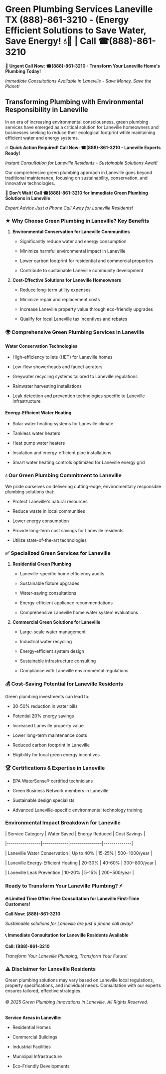 # Green Plumbing Services Laneville TX (888)-861-3210 - (Energy Efficient Solutions to Save Water, Save Energy! 💧🌿 | Call ☎(888)-861-3210

🚨 **Urgent Call Now: ☎(888)-861-3210 - Transform Your Laneville Home's Plumbing Today!**
*Immediate Consultations Available in Laneville - Save Money, Save the Planet!*

## Transforming Plumbing with Environmental Responsibility in Laneville

In an era of increasing environmental consciousness, green plumbing services have emerged as a critical solution for Laneville homeowners and businesses seeking to reduce their ecological footprint while maintaining efficient water and energy systems. 

🔥 **Quick Action Required! Call Now: ☎(888)-861-3210 - Laneville Experts Ready!**
*Instant Consultation for Laneville Residents - Sustainable Solutions Await!*

Our comprehensive green plumbing approach in Laneville goes beyond traditional maintenance, focusing on sustainability, conservation, and innovative technologies.

🚨 **Don't Wait! Call ☎(888)-861-3210 for Immediate Green Plumbing Solutions in Laneville**
*Expert Advice Just a Phone Call Away for Laneville Residents!*

### ★ Why Choose Green Plumbing in Laneville? Key Benefits

1. **Environmental Conservation for Laneville Communities** 
   - Significantly reduce water and energy consumption
   - Minimize harmful environmental impact in Laneville
   - Lower carbon footprint for residential and commercial properties
   - Contribute to sustainable Laneville community development

2. **Cost-Effective Solutions for Laneville Homeowners** 
   - Reduce long-term utility expenses
   - Minimize repair and replacement costs
   - Increase Laneville property value through eco-friendly upgrades
   - Qualify for local Laneville tax incentives and rebates

### 🌍 Comprehensive Green Plumbing Services in Laneville

#### Water Conservation Technologies
- High-efficiency toilets (HET) for Laneville homes
- Low-flow showerheads and faucet aerators
- Greywater recycling systems tailored to Laneville regulations
- Rainwater harvesting installations
- Leak detection and prevention technologies specific to Laneville infrastructure

#### Energy-Efficient Water Heating
- Solar water heating systems for Laneville climate
- Tankless water heaters
- Heat pump water heaters
- Insulation and energy-efficient pipe installations
- Smart water heating controls optimized for Laneville energy grid

### 💧 Our Green Plumbing Commitment to Laneville

We pride ourselves on delivering cutting-edge, environmentally responsible plumbing solutions that:
- Protect Laneville's natural resources
- Reduce waste in local communities
- Lower energy consumption
- Provide long-term cost savings for Laneville residents
- Utilize state-of-the-art technologies

### ✅ Specialized Green Services for Laneville

1. **Residential Green Plumbing**
   - Laneville-specific home efficiency audits
   - Sustainable fixture upgrades
   - Water-saving consultations
   - Energy-efficient appliance recommendations
   - Comprehensive Laneville home water system evaluations

2. **Commercial Green Solutions for Laneville**
   - Large-scale water management
   - Industrial water recycling
   - Energy-efficient system design
   - Sustainable infrastructure consulting
   - Compliance with Laneville environmental regulations

### 💰 Cost-Saving Potential for Laneville Residents

Green plumbing investments can lead to:
- 30-50% reduction in water bills
- Potential 20% energy savings
- Increased Laneville property value
- Lower long-term maintenance costs
- Reduced carbon footprint in Laneville
- Eligibility for local green energy incentives

### 🏆 Certifications & Expertise in Laneville

- EPA WaterSense® certified technicians
- Green Business Network members in Laneville
- Sustainable design specialists
- Advanced Laneville-specific environmental technology training

### Environmental Impact Breakdown for Laneville

| Service Category | Water Saved | Energy Reduced | Cost Savings |
|-----------------|-------------|----------------|--------------|
| Laneville Water Conservation | Up to 40% | 15-25% | $500-$1000/year |
| Laneville Energy-Efficient Heating | 20-30% | 40-60% | $300-$800/year |
| Laneville Leak Prevention | 10-20% | 5-15% | $200-$500/year |

### Ready to Transform Your Laneville Plumbing? ⚡

**🔥 Limited Time Offer: Free Consultation for Laneville First-Time Customers!**

**Call Now: (888)-861-3210**
*Sustainable solutions for Laneville are just a phone call away!*

#### 📞 Immediate Consultation for Laneville Residents Available

**Call: (888)-861-3210**
*Transform Your Laneville Plumbing, Transform Your Future!*

### ⚠️ Disclaimer for Laneville Residents

Green plumbing solutions may vary based on Laneville local regulations, property specifications, and individual needs. Consultation with our experts ensures tailored, effective strategies.

###### © 2025 Green Plumbing Innovations in Laneville. All Rights Reserved.

**Service Areas in Laneville:** 
- Residential Homes
- Commercial Buildings
- Industrial Facilities
- Municipal Infrastructure
- Eco-Friendly Developments